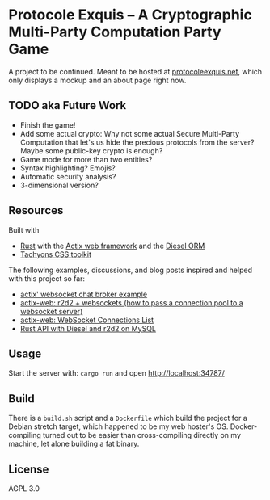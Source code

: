 # Protocole Exquis – A Cryptographic Multi-Party Computation Party Game

A project to be continued. Meant to be hosted at [protocoleexquis.net](https://protocoleexquis.net/),
which only displays a mockup and an about page right now.

## TODO aka Future Work

* Finish the game!
* Add some actual crypto: Why not some actual Secure Multi-Party Computation that let's us hide the precious protocols from the server? Maybe some public-key crypto is enough?
* Game mode for more than two entities?
* Syntax highlighting? Emojis?
* Automatic security analysis?
* 3-dimensional version?

## Resources

Built with

* [Rust](https://www.rust-lang.org/) with the [Actix web framework](https://actix.rs/) and the [Diesel ORM](https://diesel.rs/)
* [Tachyons CSS toolkit](https://tachyons.io/)

The following examples, discussions, and blog posts inspired and helped
with this project so far:

* [actix' websocket chat broker example](https://github.com/actix/examples/tree/master/websocket-chat-broker)
* [actix-web: r2d2 + websockets (how to pass a connection pool to a websocket server)](https://github.com/actix/actix-web/issues/1273)
* [actix-web: WebSocket Connections List](https://github.com/actix/actix-web/issues/704)
* [Rust API with Diesel and r2d2 on MySQL](https://blog.sufrago.com/rust-api-with-diesel-and-r2d2-on-mysql/)

## Usage

Start the server with: `cargo run` and open [http://localhost:34787/](http://localhost:34787/)

## Build

There is a `build.sh` script and a `Dockerfile` which build the project
for a Debian stretch target, which happened to be my web hoster's OS.
Docker-compiling turned out to be easier than cross-compiling directly
on my machine, let alone building a fat binary.

## License

AGPL 3.0
